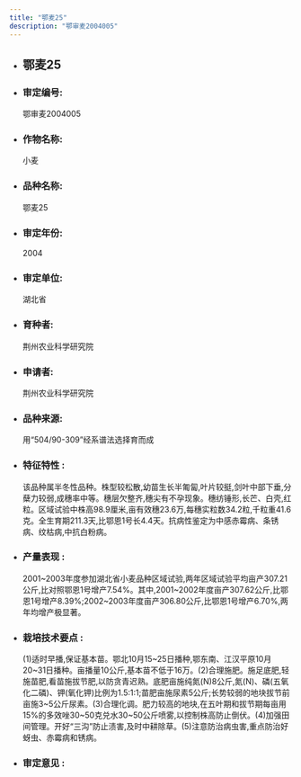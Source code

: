 ```yaml
---
title: "鄂麦25"
description: "鄂审麦2004005"
---
```

* ## 鄂麦25
* ###  审定编号:  
   鄂审麦2004005

*  ### 作物名称:  
   小麦

*   ###  品种名称: 
    鄂麦25

*   ### 审定年份: 
    2004

*   ### 审定单位:  
    湖北省

*   ### 育种者:  
    荆州农业科学研究院

*   ### 申请者:  
    荆州农业科学研究院

*   ### 品种来源:  
    用“504/90-309”经系谱法选择育而成

*   ### 特征特性 : 
    该品种属半冬性品种。株型较松散,幼苗生长半匍匐,叶片较挺,剑叶中部下垂,分蘖力较弱,成穗率中等。穗层欠整齐,穗尖有不孕现象。穗纺锤形,长芒、白壳,红粒。区域试验中株高98.9厘米,亩有效穗23.6万,每穗实粒数34.2粒,千粒重41.6克。全生育期211.3天,比鄂恩1号长4.4天。抗病性鉴定为中感赤霉病、条锈病、纹枯病,中抗白粉病。

*   ### 产量表现 : 
    2001~2003年度参加湖北省小麦品种区域试验,两年区域试验平均亩产307.21公斤,比对照鄂恩1号增产7.54%。其中,2001~2002年度亩产307.62公斤,比鄂恩1号增产8.39%;2002~2003年度亩产306.80公斤,比鄂恩1号增产6.70%,两年均增产极显著。

*   ### 栽培技术要点 : 
    (1)适时早播,保证基本苗。鄂北10月15~25日播种,鄂东南、江汉平原10月20~31日播种。亩播量10公斤,基本苗不低于16万。(2)合理施肥。施足底肥,轻施苗肥,看苗施拔节肥,以防贪青迟熟。底肥亩施纯氮(N)8公斤,氮(N)、磷(五氧化二磷)、钾(氧化钾)比例为1.5:1:1;苗肥亩施尿素5公斤;长势较弱的地块拔节前亩施3~5公斤尿素。(3)合理化调。肥力较高的地块,在五叶期和拔节期每亩用15%的多效唑30~50克兑水30~50公斤喷雾,以控制株高防止倒伏。(4)加强田间管理。开好“三沟”防止渍害,及时中耕除草。(5)注意防治病虫害,重点防治好蚜虫、赤霉病和锈病。

*   ### 审定意见 : 
    
